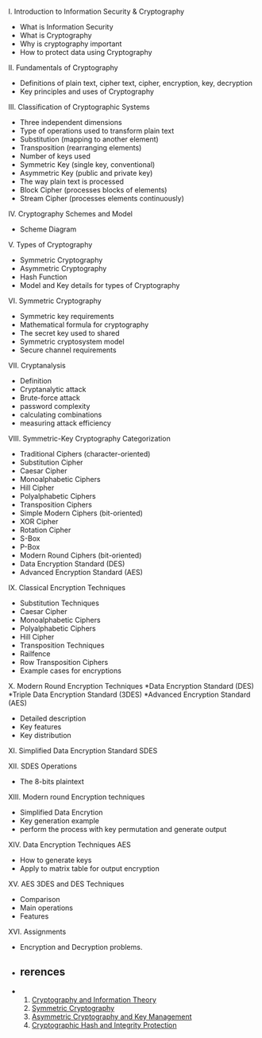 
I. Introduction to Information Security & Cryptography
* What is Information Security
* What is Cryptography
* Why is cryptography important
* How to protect data using Cryptography

II. Fundamentals of Cryptography
* Definitions of plain text, cipher text, cipher, encryption, key, decryption
* Key principles and uses of Cryptography

III. Classification of Cryptographic Systems
* Three independent dimensions
* Type of operations used to transform plain text
* Substitution (mapping to another element)
* Transposition (rearranging elements)
* Number of keys used
* Symmetric Key (single key, conventional)
* Asymmetric Key (public and private key)
* The way plain text is processed
* Block Cipher (processes blocks of elements)
* Stream Cipher (processes elements continuously)

IV. Cryptography Schemes and Model
* Scheme Diagram

V. Types of Cryptography
* Symmetric Cryptography
* Asymmetric Cryptography
* Hash Function
* Model and Key details for types of Cryptography

VI. Symmetric Cryptography
* Symmetric key requirements
* Mathematical formula for cryptography
* The secret key used to shared
* Symmetric cryptosystem model
* Secure channel requirements

VII. Cryptanalysis
* Definition
* Cryptanalytic attack
* Brute-force attack
* password complexity
* calculating combinations
* measuring attack efficiency

VIII. Symmetric-Key Cryptography Categorization
* Traditional Ciphers (character-oriented)
* Substitution Cipher
* Caesar Cipher
* Monoalphabetic Ciphers
* Hill Cipher
* Polyalphabetic Ciphers
* Transposition Ciphers
* Simple Modern Ciphers (bit-oriented)
* XOR Cipher
* Rotation Cipher
* S-Box
* P-Box
* Modern Round Ciphers (bit-oriented)
* Data Encryption Standard (DES)
* Advanced Encryption Standard (AES)

IX. Classical Encryption Techniques
* Substitution Techniques
* Caesar Cipher
* Monoalphabetic Ciphers
* Polyalphabetic Ciphers
* Hill Cipher
* Transposition Techniques
* Railfence
* Row Transposition Ciphers
* Example cases for encryptions

X. Modern Round Encryption Techniques
*Data Encryption Standard (DES)
*Triple Data Encryption Standard (3DES)
*Advanced Encryption Standard (AES)
* Detailed description
* Key features
* Key distribution

XI. Simplified Data Encryption Standard SDES

XII. SDES Operations
* The 8-bits plaintext

XIII. Modern round Encryption techniques
* Simplified Data Encrytion
* Key generation example
* perform the process with key permutation and generate output

XIV. Data Encryption Techniques AES
* How to generate keys
* Apply to matrix table for output encryption

XV. AES 3DES and DES Techniques
* Comparison
* Main operations
* Features

XVI. Assignments
* Encryption and Decryption problems.

* ## rerences
* 1. [Cryptography and Information Theory](https://www.coursera.org/learn/crypto-info-theory/home/module/1)
  2. [Symmetric Cryptography](https://www.coursera.org/learn/symmetric-crypto/home/module/1)
  3. [Asymmetric Cryptography and Key Management](https://www.coursera.org/learn/asymmetric-crypto/home/module/1)
  4. [Cryptographic Hash and Integrity Protection](https://www.coursera.org/learn/cryptographic-hash-integrity-protection/home/module/1)
